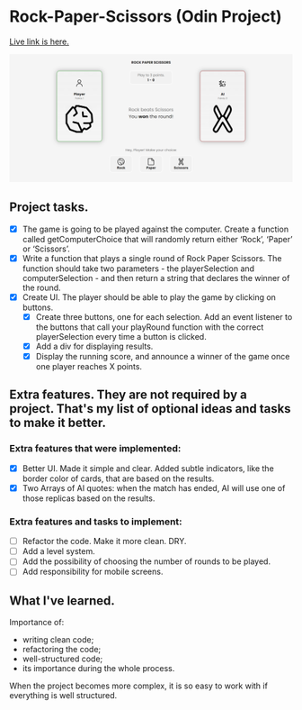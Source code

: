 # Rock-Paper-Scissors (Odin Project)

[Live link is here.](https://x6nenko.github.io/Odin-Rock-Paper-Scissors/)

![Preview of a website.](./assets/preview.png)

## Project tasks.
- [x] The game is going to be played against the computer. Create a function called getComputerChoice that will randomly return either ‘Rock’, ‘Paper’ or ‘Scissors’.
- [x] Write a function that plays a single round of Rock Paper Scissors. The function should take two parameters - the playerSelection and computerSelection - and then return a string that declares the winner of the round.
- [x] Create UI. The player should be able to play the game by clicking on buttons.
    - [x] Create three buttons, one for each selection. Add an event listener to the buttons that call your playRound function with the correct playerSelection every time a button is clicked.
    - [x] Add a div for displaying results.
    - [x] Display the running score, and announce a winner of the game once one player reaches X points.

## Extra features. They are not required by a project. That's my list of optional ideas and tasks to make it better.

### Extra features that were implemented:
- [x] Better UI. Made it simple and clear. Added subtle indicators, like the border color of cards, that are based on the results.
- [x] Two Arrays of AI quotes: when the match has ended, AI will use one of those replicas based on the results.

### Extra features and tasks to implement:
- [ ] Refactor the code. Make it more clean. DRY.
- [ ] Add a level system.
- [ ] Add the possibility of choosing the number of rounds to be played.
- [ ] Add responsibility for mobile screens.

## What I've learned.
Importance of: 
- writing clean code; 
- refactoring the code; 
- well-structured code;
- its importance during the whole process.

When the project becomes more complex, it is so easy to work with if everything is well structured.


